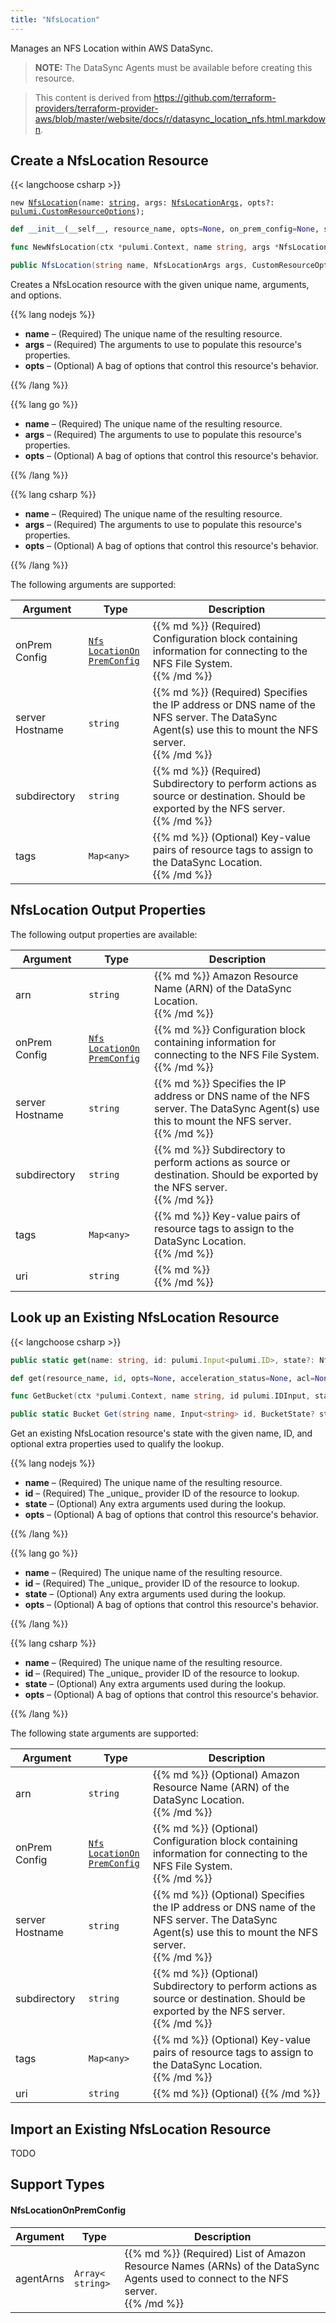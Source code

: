 ```yaml
---
title: "NfsLocation"
---
```


<!-- WARNING: this file was generated by the Pulumi Terraform Bridge (tfgen) Tool. -->
<!-- Do not edit by hand unless you're certain you know what you are doing! -->

<style>
  table td p { margin-top: 0; margin-bottom: 0; }
</style>

Manages an NFS Location within AWS DataSync.

> **NOTE:** The DataSync Agents must be available before creating this resource.

> This content is derived from https://github.com/terraform-providers/terraform-provider-aws/blob/master/website/docs/r/datasync_location_nfs.html.markdown.


## Create a NfsLocation Resource

{{< langchoose csharp >}}

<div class="highlight"><pre class="chroma"><code class="language-typescript" data-lang="typescript"><span class="k">new</span> <span class="nx"><a href=/docs/reference/pkg/nodejs/pulumi/aws/s3/#NfsLocation>NfsLocation</a></span><span class="p">(</span><span class="nx">name</span>: <span class="kt"><a href=https://developer.mozilla.org/en-US/docs/Web/JavaScript/Reference/Global_Objects/String>string</a></span><span class="p">,</span> <span class="nx">args</span>: <span class="kt"><a href=/docs/reference/pkg/nodejs/pulumi/aws/s3/#NfsLocationArgs>NfsLocationArgs</a></span><span class="p">,</span> <span class="nx">opts?</span>: <span class="kt"><a href=/docs/reference/pkg/nodejs/pulumi/pulumi/#CustomResourceOptions>pulumi.CustomResourceOptions</a></span><span class="p">);</span></code></pre></div>

```python
def __init__(__self__, resource_name, opts=None, on_prem_config=None, server_hostname=None, subdirectory=None, tags=None, __props__=None)
```

```go
func NewNfsLocation(ctx *pulumi.Context, name string, args *NfsLocationArgs, opts ...pulumi.ResourceOption) (*NfsLocation, error)

```

```csharp
public NfsLocation(string name, NfsLocationArgs args, CustomResourceOptions? options = null)

```

Creates a NfsLocation resource with the given unique name, arguments, and options.

{{% lang nodejs %}}
<ul class="pl-10">
    <li><strong>name</strong> &ndash; (Required) The unique name of the resulting resource.</li>
    <li><strong>args</strong> &ndash; (Required) The arguments to use to populate this resource's properties.</li>
    <li><strong>opts</strong> &ndash; (Optional) A bag of options that control this resource's behavior.</li>
</ul>
{{% /lang %}}

{{% lang go %}}
<ul class="pl-10">
    <li><strong>name</strong> &ndash; (Required) The unique name of the resulting resource.</li>
    <li><strong>args</strong> &ndash; (Required) The arguments to use to populate this resource's properties.</li>
    <li><strong>opts</strong> &ndash; (Optional) A bag of options that control this resource's behavior.</li>
</ul>
{{% /lang %}}

{{% lang csharp %}}
<ul class="pl-10">
    <li><strong>name</strong> &ndash; (Required) The unique name of the resulting resource.</li>
    <li><strong>args</strong> &ndash; (Required) The arguments to use to populate this resource's properties.</li>
    <li><strong>opts</strong> &ndash; (Optional) A bag of options that control this resource's behavior.</li>
</ul>
{{% /lang %}}

The following arguments are supported:

<table class="ml-6">
    <thead>
        <tr>
            <th>Argument</th>
            <th>Type</th>
            <th>Description</th>
        </tr>
    </thead>
    <tbody>
        <tr>
            <td class="align-top">on<wbr>Prem<wbr>Config</td>
            <td class="align-top"><code><a href="#nfslocationonpremconfig">Nfs<wbr>Location<wbr>On<wbr>Prem<wbr>Config</a></code></td>
            <td class="align-top">{{% md %}}
(Required) Configuration block containing information for connecting to the NFS File System.

{{% /md %}}</td>
        </tr>
        <tr>
            <td class="align-top">server<wbr>Hostname</td>
            <td class="align-top"><code>string</code></td>
            <td class="align-top">{{% md %}}
(Required) Specifies the IP address or DNS name of the NFS server. The DataSync Agent(s) use this to mount the NFS server.

{{% /md %}}</td>
        </tr>
        <tr>
            <td class="align-top">subdirectory</td>
            <td class="align-top"><code>string</code></td>
            <td class="align-top">{{% md %}}
(Required) Subdirectory to perform actions as source or destination. Should be exported by the NFS server.

{{% /md %}}</td>
        </tr>
        <tr>
            <td class="align-top">tags</td>
            <td class="align-top"><code>Map&lt;<wbr>any<wbr>&gt;</code></td>
            <td class="align-top">{{% md %}}
(Optional) Key-value pairs of resource tags to assign to the DataSync Location.

{{% /md %}}</td>
        </tr>
    </tbody>
</table>

## NfsLocation Output Properties

The following output properties are available:

<table class="ml-6">
    <thead>
        <tr>
            <th>Argument</th>
            <th>Type</th>
            <th>Description</th>
        </tr>
    </thead>
    <tbody>
        <tr>
            <td class="align-top">arn</td>
            <td class="align-top"><code>string</code></td>
            <td class="align-top">{{% md %}}
Amazon Resource Name (ARN) of the DataSync Location.

{{% /md %}}</td>
        </tr>
        <tr>
            <td class="align-top">on<wbr>Prem<wbr>Config</td>
            <td class="align-top"><code><a href="#nfslocationonpremconfig">Nfs<wbr>Location<wbr>On<wbr>Prem<wbr>Config</a></code></td>
            <td class="align-top">{{% md %}}
Configuration block containing information for connecting to the NFS File System.

{{% /md %}}</td>
        </tr>
        <tr>
            <td class="align-top">server<wbr>Hostname</td>
            <td class="align-top"><code>string</code></td>
            <td class="align-top">{{% md %}}
Specifies the IP address or DNS name of the NFS server. The DataSync Agent(s) use this to mount the NFS server.

{{% /md %}}</td>
        </tr>
        <tr>
            <td class="align-top">subdirectory</td>
            <td class="align-top"><code>string</code></td>
            <td class="align-top">{{% md %}}
Subdirectory to perform actions as source or destination. Should be exported by the NFS server.

{{% /md %}}</td>
        </tr>
        <tr>
            <td class="align-top">tags</td>
            <td class="align-top"><code>Map&lt;<wbr>any<wbr>&gt;</code></td>
            <td class="align-top">{{% md %}}
Key-value pairs of resource tags to assign to the DataSync Location.

{{% /md %}}</td>
        </tr>
        <tr>
            <td class="align-top">uri</td>
            <td class="align-top"><code>string</code></td>
            <td class="align-top">{{% md %}}

{{% /md %}}</td>
        </tr>
    </tbody>
</table>

## Look up an Existing NfsLocation Resource

{{< langchoose csharp >}}

```typescript
public static get(name: string, id: pulumi.Input<pulumi.ID>, state?: NfsLocationState, opts?: pulumi.CustomResourceOptions): NfsLocation;
```

```python
def get(resource_name, id, opts=None, acceleration_status=None, acl=None, arn=None, bucket=None, bucket_domain_name=None, bucket_prefix=None, bucket_regional_domain_name=None, cors_rules=None, force_destroy=None, hosted_zone_id=None, lifecycle_rules=None, loggings=None, object_lock_configuration=None, policy=None, region=None, replication_configuration=None, request_payer=None, server_side_encryption_configuration=None, tags=None, versioning=None, website=None, website_domain=None, website_endpoint=None)
```

```go
func GetBucket(ctx *pulumi.Context, name string, id pulumi.IDInput, state *BucketState, opts ...pulumi.ResourceOption) (*Bucket, error)
```

```csharp
public static Bucket Get(string name, Input<string> id, BucketState? state = null, CustomResourceOptions? options = null);
```

Get an existing NfsLocation resource's state with the given name, ID, and optional extra
properties used to qualify the lookup.

{{% lang nodejs %}}
<ul class="pl-10">
    <li><strong>name</strong> &ndash; (Required) The unique name of the resulting resource.</li>
    <li><strong>id</strong> &ndash; (Required) The _unique_ provider ID of the resource to lookup.</li>
    <li><strong>state</strong> &ndash; (Optional) Any extra arguments used during the lookup.</li>
    <li><strong>opts</strong> &ndash; (Optional) A bag of options that control this resource's behavior.</li>
</ul>
{{% /lang %}}

{{% lang go %}}
<ul class="pl-10">
    <li><strong>name</strong> &ndash; (Required) The unique name of the resulting resource.</li>
    <li><strong>id</strong> &ndash; (Required) The _unique_ provider ID of the resource to lookup.</li>
    <li><strong>state</strong> &ndash; (Optional) Any extra arguments used during the lookup.</li>
    <li><strong>opts</strong> &ndash; (Optional) A bag of options that control this resource's behavior.</li>
</ul>
{{% /lang %}}

{{% lang csharp %}}
<ul class="pl-10">
    <li><strong>name</strong> &ndash; (Required) The unique name of the resulting resource.</li>
    <li><strong>id</strong> &ndash; (Required) The _unique_ provider ID of the resource to lookup.</li>
    <li><strong>state</strong> &ndash; (Optional) Any extra arguments used during the lookup.</li>
    <li><strong>opts</strong> &ndash; (Optional) A bag of options that control this resource's behavior.</li>
</ul>
{{% /lang %}}

The following state arguments are supported:

<table class="ml-6">
    <thead>
        <tr>
            <th>Argument</th>
            <th>Type</th>
            <th>Description</th>
        </tr>
    </thead>
    <tbody>
        <tr>
            <td class="align-top">arn</td>
            <td class="align-top"><code>string</code></td>
            <td class="align-top">{{% md %}}
(Optional) Amazon Resource Name (ARN) of the DataSync Location.

{{% /md %}}</td>
        </tr>
        <tr>
            <td class="align-top">on<wbr>Prem<wbr>Config</td>
            <td class="align-top"><code><a href="#nfslocationonpremconfig">Nfs<wbr>Location<wbr>On<wbr>Prem<wbr>Config</a></code></td>
            <td class="align-top">{{% md %}}
(Optional) Configuration block containing information for connecting to the NFS File System.

{{% /md %}}</td>
        </tr>
        <tr>
            <td class="align-top">server<wbr>Hostname</td>
            <td class="align-top"><code>string</code></td>
            <td class="align-top">{{% md %}}
(Optional) Specifies the IP address or DNS name of the NFS server. The DataSync Agent(s) use this to mount the NFS server.

{{% /md %}}</td>
        </tr>
        <tr>
            <td class="align-top">subdirectory</td>
            <td class="align-top"><code>string</code></td>
            <td class="align-top">{{% md %}}
(Optional) Subdirectory to perform actions as source or destination. Should be exported by the NFS server.

{{% /md %}}</td>
        </tr>
        <tr>
            <td class="align-top">tags</td>
            <td class="align-top"><code>Map&lt;<wbr>any<wbr>&gt;</code></td>
            <td class="align-top">{{% md %}}
(Optional) Key-value pairs of resource tags to assign to the DataSync Location.

{{% /md %}}</td>
        </tr>
        <tr>
            <td class="align-top">uri</td>
            <td class="align-top"><code>string</code></td>
            <td class="align-top">{{% md %}}
(Optional) 
{{% /md %}}</td>
        </tr>
    </tbody>
</table>

## Import an Existing NfsLocation Resource

TODO

## Support Types

#### NfsLocationOnPremConfig

<table class="ml-6">
    <thead>
        <tr>
            <th>Argument</th>
            <th>Type</th>
            <th>Description</th>
        </tr>
    </thead>
    <tbody>
        <tr>
            <td class="align-top">agent<wbr>Arns</td>
            <td class="align-top"><code>Array&lt;<wbr>string<wbr>&gt;</code></td>
            <td class="align-top">{{% md %}}
(Required) List of Amazon Resource Names (ARNs) of the DataSync Agents used to connect to the NFS server.

{{% /md %}}</td>
        </tr>
    </tbody>
</table>

